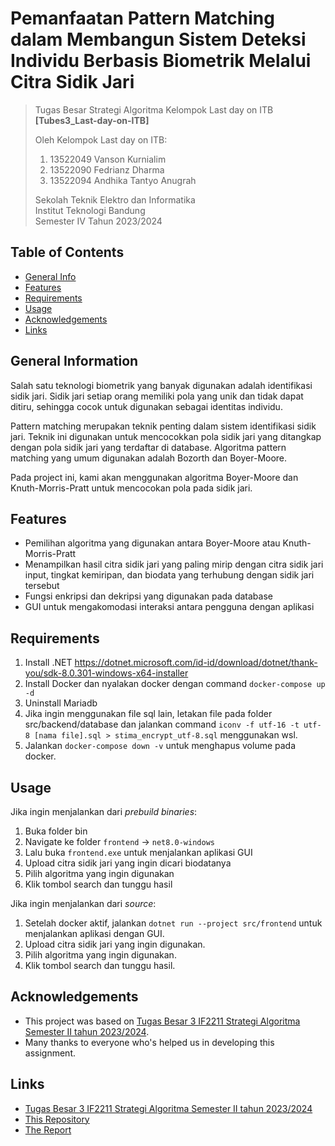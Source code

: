 # Pemanfaatan Pattern Matching dalam Membangun Sistem Deteksi Individu Berbasis Biometrik Melalui Citra Sidik Jari

> Tugas Besar Strategi Algoritma Kelompok Last day on ITB **[Tubes3_Last-day-on-ITB]**
>
> Oleh Kelompok Last day on ITB:<br>
> 1. 13522049 Vanson Kurnialim<br>
> 2. 13522090 Fedrianz Dharma<br>
> 3. 13522094 Andhika Tantyo Anugrah<br>
>
> Sekolah Teknik Elektro dan Informatika<br>
> Institut Teknologi Bandung<br>
> Semester IV Tahun 2023/2024


## Table of Contents
* [General Info](#general-information)
* [Features](#features)
* [Requirements](#requirements)
* [Usage](#usage)
* [Acknowledgements](#acknowledgements)
* [Links](#links)


## General Information
Salah satu teknologi biometrik yang banyak digunakan adalah identifikasi sidik jari. Sidik jari setiap orang memiliki pola yang unik dan tidak dapat ditiru, sehingga cocok untuk digunakan sebagai identitas individu.

Pattern matching merupakan teknik penting dalam sistem identifikasi sidik jari. Teknik ini digunakan untuk mencocokkan pola sidik jari yang ditangkap dengan pola sidik jari yang terdaftar di database. Algoritma pattern matching yang umum digunakan adalah Bozorth dan Boyer-Moore.

Pada project ini, kami akan menggunakan algoritma Boyer-Moore dan Knuth-Morris-Pratt untuk mencocokan pola pada sidik jari.



## Features
- Pemilihan algoritma yang digunakan antara Boyer-Moore atau Knuth-Morris-Pratt
- Menampilkan hasil citra sidik jari yang paling mirip dengan citra sidik jari input, tingkat kemiripan, dan biodata yang terhubung dengan sidik jari tersebut
- Fungsi enkripsi dan dekripsi yang digunakan pada database
- GUI untuk mengakomodasi interaksi antara pengguna dengan aplikasi


## Requirements
1. Install .NET https://dotnet.microsoft.com/id-id/download/dotnet/thank-you/sdk-8.0.301-windows-x64-installer
2. Install Docker dan nyalakan docker dengan command
`docker-compose up -d`
2. Uninstall Mariadb
3. Jika ingin menggunakan file sql lain, letakan file pada folder src/backend/database dan jalankan command `iconv -f utf-16 -t utf-8 [nama file].sql > stima_encrypt_utf-8.sql` menggunakan wsl.
4. Jalankan `docker-compose down -v` untuk menghapus volume pada docker. 

## Usage

Jika ingin menjalankan dari *prebuild binaries*:
1. Buka folder bin
2. Navigate ke folder `frontend` -> `net8.0-windows`
3. Lalu buka `frontend.exe` untuk menjalankan aplikasi GUI
4. Upload citra sidik jari yang ingin dicari biodatanya
5. Pilih algoritma yang ingin digunakan
6. Klik tombol search dan tunggu hasil

Jika ingin menjalankan dari *source*:
1. Setelah docker aktif, jalankan `dotnet run --project src/frontend` untuk menjalankan aplikasi dengan GUI.
2. Upload citra sidik jari yang ingin digunakan.
3. Pilih algoritma yang ingin digunakan.
4. Klik tombol search dan tunggu hasil.

## Acknowledgements
- This project was based on [Tugas Besar 3 IF2211 Strategi Algoritma Semester II tahun 2023/2024](https://docs.google.com/document/d/15Dk7FbcraVDCYDYtT6d743h649ZMN6xE/edit).
- Many thanks to everyone who's helped us in developing this assignment.


## Links
- [Tugas Besar 3 IF2211 Strategi Algoritma Semester II tahun 2023/2024](https://docs.google.com/document/d/15Dk7FbcraVDCYDYtT6d743h649ZMN6xE/edit)
- [This Repository](https://github.com/CrystalNoob/Tubes3_Last-day-on-ITB)
- [The Report](https://docs.google.com/document/d/1SFLd8xM8HPhVgEdfM-HLrRCQ8aOkbLk9Jr1tx8dcsxs/edit)
